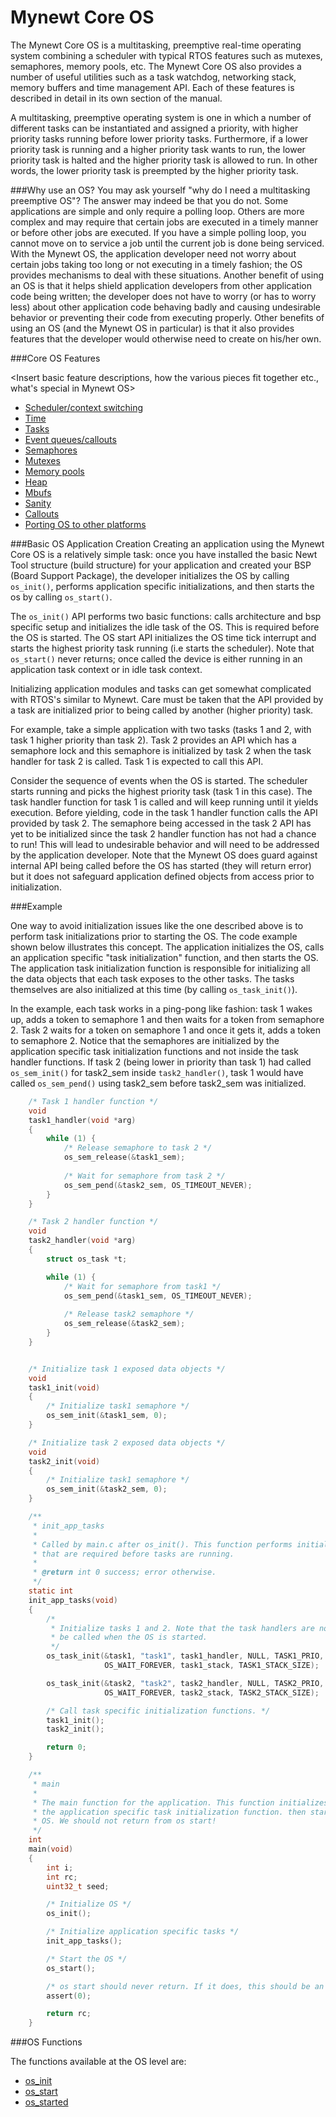 # Mynewt Core OS 

The Mynewt Core OS is a multitasking, preemptive real-time operating system combining a scheduler with typical RTOS features such as mutexes, semaphores, memory pools, etc. The Mynewt Core OS also provides a number of useful utilities such as a task watchdog, networking stack, memory buffers and time management API. Each of these features is described in detail in its own section of the manual.

A multitasking, preemptive operating system is one in which a number of different tasks can be instantiated and assigned a priority, with higher priority tasks running before lower priority tasks. Furthermore, if a lower priority task is running and a higher priority task wants to run, the lower priority task is halted and the higher priority task is allowed to run. In other words, the lower priority task is preempted by the higher priority task.

###Why use an OS?
You may ask yourself "why do I need a multitasking preemptive OS"? The answer may indeed be that you do not. Some applications are simple and only require a polling loop. Others are more complex and may require that certain jobs are executed in a timely manner or before other jobs are executed. If you have a simple polling loop, you cannot move on to service a job until the current job is done being serviced. With the Mynewt OS, the application developer need not worry about certain jobs taking too long or not executing in a timely fashion; the OS provides mechanisms to deal with these situations. Another benefit of using an OS is that it helps shield application developers from other application code being written; the developer does not have to worry (or has to worry less) about other application code behaving badly and causing undesirable behavior or preventing their code from executing properly. Other benefits of using an OS (and the Mynewt OS in particular) is that it also provides features that the developer would otherwise need to create on his/her own. 

###Core OS Features

<Insert basic feature descriptions, how the various pieces fit together etc., what's special in Mynewt OS>

* [Scheduler/context switching](context_switch/context_switch.md)
* [Time](time/os_time.md)
* [Tasks](task/task.md)
* [Event queues/callouts](event_queue/event_queue.md)
* [Semaphores](semaphore/semaphore.md)
* [Mutexes](mutex/mutex.md)
* [Memory pools](memory_pool/memory_pool.md)
* [Heap](heap/heap.md)
* [Mbufs](mbuf/mbuf.md)
* [Sanity](sanity/sanity.md)
* [Callouts](callout/callout.md)
* [Porting OS to other platforms](porting/port_os.md)


###Basic OS Application Creation
Creating an application using the Mynewt Core OS is a relatively simple task: once you have installed the basic Newt Tool structure (build structure) for your application and created your BSP (Board Support Package), the developer initializes the OS by calling `os_init()`, performs application specific initializations, and then starts the os by calling `os_start()`. 

The `os_init()` API performs two basic functions: calls architecture and bsp specific setup and initializes the idle task of the OS. This is required before the OS is started. The OS start API initializes the OS time tick interrupt and starts the highest priority task running (i.e starts the scheduler). Note that `os_start()` never returns; once called the device is either running in an application task context or in idle task context.

Initializing application modules and tasks can get somewhat complicated with RTOS's similar to Mynewt. Care must be taken that the API provided by a task are initialized prior to being called by another (higher priority) task. 

For example, take a simple application with two tasks (tasks 1 and 2, with task 1 higher priority than task 2). Task 2 provides an API which has a semaphore lock and this semaphore is initialized by task 2 when the task handler for task 2 is called. Task 1 is expected to call this API.

Consider the sequence of events when the OS is started. The scheduler starts running and picks the highest priority task (task 1 in this case). The task handler function for task 1 is called and will keep running until it yields execution. Before yielding, code in the task 1 handler function calls the API provided by task 2. The semaphore being accessed in the task 2 API has yet to be initialized since the task 2 handler function has not had a chance to run! This will lead to undesirable behavior and will need to be addressed by the application developer. Note that the Mynewt OS does guard against internal API being called before the OS has started (they will return error) but it does not safeguard application defined objects from access prior to initialization.

###Example

One way to avoid initialization issues like the one described above is to perform task initializations prior to starting the OS. The code example shown below illustrates this concept. The application initializes the OS, calls an application specific "task initialization" function, and then starts the OS. The application task initialization function is responsible for initializing all the data objects that each task exposes to the other tasks. The tasks themselves are also initialized at this time (by calling `os_task_init()`). 


In the example, each task works in a ping-pong like fashion: task 1 wakes up, adds a token to semaphore 1 and then waits for a token from semaphore 2. Task 2 waits for a token on semaphore 1 and once it gets it, adds a token to semaphore 2. Notice that the semaphores are initialized by the application specific task initialization functions and not inside the task handler functions. If task 2 (being lower in priority than task 1) had called `os_sem_init()` for task2_sem inside `task2_handler()`, task 1 would have called `os_sem_pend()` using task2_sem before task2_sem was initialized.

```c
    /* Task 1 handler function */
    void
    task1_handler(void *arg)
    {
        while (1) {
            /* Release semaphore to task 2 */
            os_sem_release(&task1_sem);
            
            /* Wait for semaphore from task 2 */
            os_sem_pend(&task2_sem, OS_TIMEOUT_NEVER);
        }
    }

    /* Task 2 handler function */
    void
    task2_handler(void *arg)
    {
        struct os_task *t;

        while (1) {
            /* Wait for semaphore from task1 */
            os_sem_pend(&task1_sem, OS_TIMEOUT_NEVER);
        
            /* Release task2 semaphore */
            os_sem_release(&task2_sem);
        }
    }


    /* Initialize task 1 exposed data objects */
    void
    task1_init(void)
    {
        /* Initialize task1 semaphore */
        os_sem_init(&task1_sem, 0);
    }

    /* Initialize task 2 exposed data objects */
    void
    task2_init(void)
    {
        /* Initialize task1 semaphore */
        os_sem_init(&task2_sem, 0);
    }

    /**
     * init_app_tasks
     *  
     * Called by main.c after os_init(). This function performs initializations 
     * that are required before tasks are running. 
     *  
     * @return int 0 success; error otherwise.
     */
    static int
    init_app_tasks(void)
    {
    	/*
    	 * Initialize tasks 1 and 2. Note that the task handlers are not called yet; they will
    	 * be called when the OS is started.
    	 */
        os_task_init(&task1, "task1", task1_handler, NULL, TASK1_PRIO, 
                     OS_WAIT_FOREVER, task1_stack, TASK1_STACK_SIZE);

        os_task_init(&task2, "task2", task2_handler, NULL, TASK2_PRIO, 
                     OS_WAIT_FOREVER, task2_stack, TASK2_STACK_SIZE);

    	/* Call task specific initialization functions. */
    	task1_init();
    	task2_init();

        return 0;
    }

    /**
     * main
     *  
     * The main function for the application. This function initializes the os, calls 
     * the application specific task initialization function. then starts the 
     * OS. We should not return from os start! 
     */
    int
    main(void)
    {
        int i;
        int rc;
        uint32_t seed;

        /* Initialize OS */
        os_init();

        /* Initialize application specific tasks */
        init_app_tasks();

        /* Start the OS */
        os_start();

        /* os start should never return. If it does, this should be an error */
        assert(0);

        return rc;
    }
```

###OS Functions


The functions available at the OS level are:

* [os_init](os_init.md)
* [os_start](os_start.md)
* [os_started](os_started.md)

